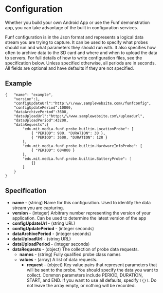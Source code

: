 # Configuration #
Whether you build your own Android App or use the Funf demonstration app, you can take advantage of the built in configuration services.

Funf configuration is in the Json format and represents a logical data stream you are trying to capture.  It can be used to specify what probes should run and what parameters they should run with.  It also specifies how often to archive data to the SD card and where and when to upload the data to servers.  For full details of how to write configuration files, see the specification below.  Unless specified otherwise, all periods are in seconds.  All fields are optional and have defaults if they are not specified.

## Example ##
```
{	"name": "example",
	"version":1,
	"configUpdateUrl":"http:\/\/www.samplewebsite.com\/funfconfig",
	"configUpdatePeriod":10800,
	"dataArchivePeriod":3600,
	"dataUploadUrl":"http:\/\/www.samplewebsite.com\/uploadurl",
	"dataUploadPeriod":43200,
	"dataRequests":{
		"edu.mit.media.funf.probe.builtin.LocationProbe": [
            { "PERIOD": 900, "DURATION": 30 },
            { "PERIOD": 3600, "DURATION": 120 }
        ],
        "edu.mit.media.funf.probe.builtin.HardwareInfoProbe": [
            { "PERIOD": 604800 }
        ],
        "edu.mit.media.funf.probe.builtin.BatteryProbe": [
            {}
        ]
	}
}
```

## Specification ##
  * **name** - (string) Name for this configuration.  Used to identify the data stream you are capturing.
  * **version** - (integer) Arbitrary number representing the version of your application.  Can be used to determine the latest version of the app
  * **configUpdateUrl** - (string URL)
  * **configUpdatePeriod** - (integer seconds)
  * **dataArchivePeriod** - (integer seconds)
  * **dataUploadUrl** - (string URL)
  * **dataUploadPeriod** - (integer seconds)
  * **dataRequests** - (object) The collection of probe data requests.
    * **names** - (string) Fully qualified probe class names
    * **values** - (array) A list of data requests.
      * **request** - (object) Key value pairs that represent parameters that will be sent to the probe.  You should specify the data you want to collect.  Common parameters include PERIOD, DURATION, START, and END.  If you want to use all defaults, specify ` [{}] `.  Do not leave the array empty, or nothing will be recorded.
